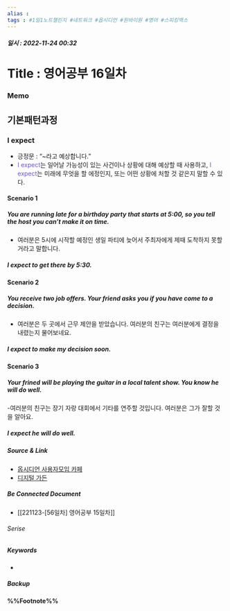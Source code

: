 ```yaml
---
alias : 
tags : #1일1노트챌린지 #네트워크 #옵시디언 #원바이원 #영어 #스피킹맥스
---
```


##### 일시 : 2022-11-24 00:32

# Title : 영어공부 16일차

### Memo

## 기본패턴과정

### I expect
- 긍정문 : “~라고 예상합니다.”
- <font color="SlateBlue">I expect</font>는 일어날 가능성이 있는 사건이나 상황에 대해 예상할 때 사용하고, <font color="SlateBlue">I expect</font>는 미래에 무엇을 할 에정인지, 또는 어떤 상황에 처할 것 같은지 말할 수 있다.

#### Scenario 1

##### You are running late for a birthday party that starts at 5:00, so you tell the host you can’t make it on time.
- 여러분은 5시에 시작할 예정인 생일 파티에 늦어서 주최자에게 제때 도착하지 못할 거라고 말합니다.

##### I expect to get there by 5:30.

#### Scenario 2

##### You receive two job offers. Your friend asks you if you have   come to a decision.
- 여러분은 두 곳에서 근무 제안을 받았습니다. 여러분의 친구는 여러분에게 결정을 내렸는지 물어보네요.

##### I expect to make my decision soon.

#### Scenario 3

##### Your frined will be playing the guitar in a local talent show. You know he will do well.
-여러분의 친구는 장기 자랑 대회에서 기타를 연주할 것입니다. 여러분은 그가 잘할 것을 알아요.

##### I expect he will do well.

##### Source & Link
- [옵시디언 사용자모임 카페](https://cafe.naver.com/obsidianary/2532)
- [디지털 가든](https://chunghasull.netlify.app/221124-57일차-영어공부-16일차)

##### Be Connected Document
- [[221123-[56일차] 영어공부 15일차]]

###### Serise


##### Keywords
- 

##### Backup


#### %%Footnote%%

[^1]: 해외에(서), 해외로